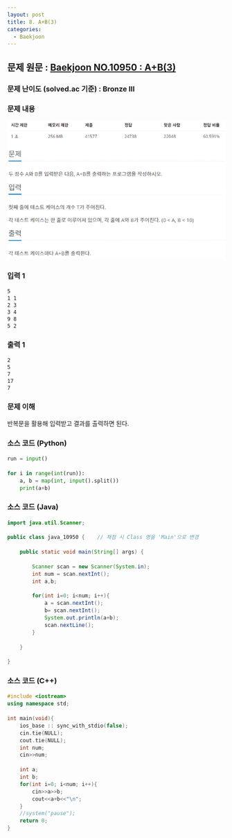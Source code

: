 ```yaml
---
layout: post
title: 8. A+B(3)
categories:
  - Baekjoon
---
```


## 문제 원문 : [Baekjoon NO.10950 : A+B(3)](https://www.acmicpc.net/problem/10950)  

### 문제 난이도 (solved.ac 기준) : Bronze III  

### 문제 내용
![10950_A+B_3](/assets/images/Baekjoon/10950_A+B_3.PNG)  

### 입력 1
```
5
1 1
2 3
3 4
9 8
5 2
```
### 출력 1
```
2
5
7
17
7
```  

### 문제 이해
반복문을 활용해 입력받고 결과를 출력하면 된다.

### 소스 코드 (Python)
```python
run = input()

for i in range(int(run)):
    a, b = map(int, input().split())
    print(a+b)

```  


### 소스 코드 (Java)
```java
import java.util.Scanner;

public class java_10950 {    // 채점 시 Class 명을 'Main'으로 변경

    public static void main(String[] args) {
        
        Scanner scan = new Scanner(System.in);
        int num = scan.nextInt();
        int a,b;

        for(int i=0; i<num; i++){
            a = scan.nextInt();
            b= scan.nextInt();
            System.out.println(a+b);
            scan.nextLine();
        }
        
    }
    
}
```  

### 소스 코드 (C++)

```cpp
#include <iostream>
using namespace std;

int main(void){
    ios_base :: sync_with_stdio(false);
    cin.tie(NULL);
    cout.tie(NULL);
    int num;
    cin>>num;

    int a;
    int b;
    for(int i=0; i<num; i++){
        cin>>a>>b;
        cout<<a+b<<"\n";
    }
    //system("pause");
    return 0;
}
```

